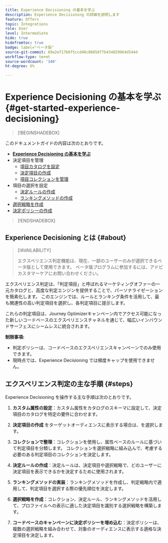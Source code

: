 ```yaml
---
title: Experience Decisioning の基本を学ぶ
description: Experience Decisioning の詳細を説明します
feature: Offers
topic: Integrations
role: User
level: Intermediate
hide: true
hidefromtoc: true
badge: label="ベータ版"
source-git-commit: 69a2ef17b6f5ccd40c08858f7b434029964d544d
workflow-type: tm+mt
source-wordcount: '340'
ht-degree: 6%

---
```


# Experience Decisioning の基本を学ぶ {#get-started-experience-decisioning}

>[!BEGINSHADEBOX]

このドキュメントガイドの内容は次のとおりです。

* **[Experience Decisioning の基本を学ぶ](gs-experience-decisioning.md)**
* 決定項目を管理
   * [項目カタログを設定](catalogs.md)
   * [決定項目の作成](items.md)
   * [項目コレクションを管理](collections.md)
* 項目の選択を設定
   * [決定ルールの作成](rules.md)
   * [ランキングメソッドの作成](ranking.md)
* [選択戦略を作成](selection-strategies.md)
* [決定ポリシーの作成](create-decision.md)

>[!ENDSHADEBOX]

## Experience Decisioning とは {#about}

>[!AVAILABILITY]
>
>エクスペリエンス判定機能は、現在、一部のユーザーのみが選択できるベータ版として使用できます。 ベータ版プログラムに参加するには、アドビカスタマーケアにお問い合わせください。

エクスペリエンス判定は、「判定項目」と呼ばれるマーケティングオファーの一元カタログと、高度な判定エンジンを提供することで、パーソナライゼーションを簡素化します。 このエンジンでは、ルールとランキング条件を活用して、最も関連性の高い判定項目を選択し、各判定項目に提示します。

これらの判定項目は、Journey Optimizerキャンペーン内でアクセス可能になった新しいコードベースのエクスペリエンスチャネルを通じて、幅広いインバウンドサーフェスにシームレスに統合されます。

**制限事項:**

* 判定ポリシーは、コードベースのエクスペリエンスキャンペーンでのみ使用できます。
* 現時点では、Experience Decisioning では頻度キャップを使用できません。

## エクスペリエンス判定の主な手順 {#steps}

Experience Decisioning を操作する主な手順は次のとおりです。

1. **カスタム属性の設定**：カスタム属性をカタログのスキーマに設定して、決定項目のカタログを特定の要件に合わせます。

1. **決定項目の作成** をターゲットオーディエンスに表示する場合は、を選択します。

1. **コレクションで整理**：コレクションを使用し、属性ベースのルールに基づいて判定項目を分類します。 コレクションを選択戦略に組み込んで、考慮する必要のある判定項目のコレクションを決定します。

1. **決定ルールの作成**：決定ルールは、決定項目や選択戦略で、どのユーザーに決定項目を表示できるかを決定するために使用されます。

1. **ランキングメソッドの実装**：ランキングメソッドを作成し、判定戦略内で適用して、判定項目を選択する際の優先順位を決定します。

1. **選択戦略を作成**：コレクション、決定ルール、ランキングメソッドを活用して、プロファイルへの表示に適した決定項目を識別する選択戦略を構築します。

1. **コードベースのキャンペーンに決定ポリシーを埋め込む**：決定ポリシーは、複数の選択戦略を組み合わせて、対象のオーディエンスに表示する適格な決定項目を決定します。

<!--## Glossary-->
